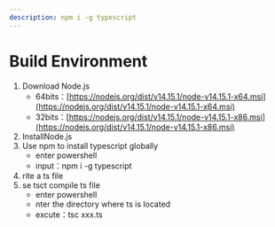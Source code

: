 ```yaml
---
description: npm i -g typescript
---
```


# Build Environment

1. Download Node.js
   * 64bits：[https://nodejs.org/dist/v14.15.1/node-v14.15.1-x64.msi](https://nodejs.org/dist/v14.15.1/node-v14.15.1-x64.msi)
   * 32bits：[https://nodejs.org/dist/v14.15.1/node-v14.15.1-x86.msi](https://nodejs.org/dist/v14.15.1/node-v14.15.1-x86.msi)
2. InstallNode.js
3. Use npm to install typescript globally
   * enter powershell
   * input：npm i -g typescript
4. rite a ts file
5. se tsct compile ts file
   * enter powershell
   * nter the directory where ts is located
   * excute：tsc xxx.ts
